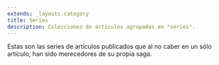 ```yaml
---
extends: _layouts.category
title: Series
description: Colecciones de artículos agrupadas en "series".
---
```


Estas son las series de artículos publicados que al no caber en un sólo artículo, han sido merecedores de su propia saga.  

